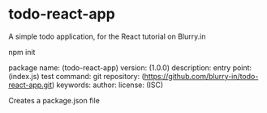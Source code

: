 # todo-react-app
A simple todo application, for the React tutorial on Blurry.in


npm init

package name: (todo-react-app)
version: (1.0.0)
description:
entry point: (index.js)
test command:
git repository: (https://github.com/blurry-in/todo-react-app.git)
keywords:
author:
license: (ISC)

Creates a package.json file
